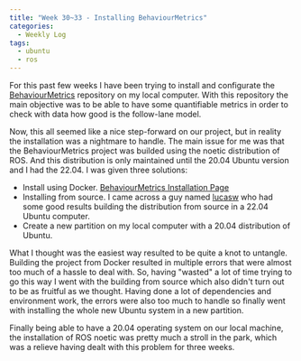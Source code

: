 ```yaml
---
title: "Week 30~33 - Installing BehaviourMetrics"
categories:
  - Weekly Log
tags:
  - ubuntu
  - ros
---
```


For this past few weeks I have been trying to install and configurate the [BehaviourMetrics](https://github.com/JdeRobot/BehaviorMetrics) repository on my local computer. With this repository the main objective was to be able to have some quantifiable metrics in order to check with data how good is the follow-lane model.

Now, this all seemed like a nice step-forward on our project, but in reality the installation was a nightmare to handle. The main issue for me was that the BehaviourMetrics project was builded using the noetic distribution of ROS. And this distribution is only maintained until the 20.04 Ubuntu version and I had the 22.04. I was given three solutions:

- Install using Docker. [BehaviourMetrics Installation Page](https://jderobot.github.io/BehaviorMetrics/install)
- Installing from source. I came across a guy named [lucasw](https://answers.ros.org/question/399664/will-ros-noetic-support-ubuntu-2204/) who had some good results building the distribution from source in a 22.04 Ubuntu computer.
- Create a new partition on my local computer with a 20.04 distribution of Ubuntu.

What I thought was the easiest way resulted to be quite a knot to untangle. Building the project from Docker resulted in multiple errors that were almost too much of a hassle to deal with. So, having "wasted" a lot of time trying to go this way I went with the building from source which also didn't turn out to be as fruitful as we thought. Having done a lot of dependencies and environment work, the errors were also too much to handle so finally went with installing the whole new Ubuntu system in a new partition.

Finally being able to have a 20.04 operating system on our local machine, the installation of ROS noetic was pretty much a stroll in the park, which was a relieve having dealt with this problem for three weeks.
